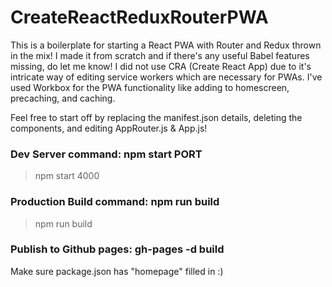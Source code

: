 # CreateReactReduxRouterPWA

This is a boilerplate for starting a React PWA with Router and Redux thrown in the mix!
I made it from scratch and if there's any useful Babel features missing, do let me know!
I did not use CRA (Create React App) due to it's intricate way of editing service workers which are necessary for PWAs.
I've used Workbox for the PWA functionality like adding to homescreen, precaching, and caching.

Feel free to start off by replacing the manifest.json details, deleting the components, and editing AppRouter.js & App.js!


### Dev Server command: npm start PORT
> npm start 4000

### Production Build command: npm run build
> npm run build

### Publish to Github pages: gh-pages -d build
Make sure package.json has "homepage" filled in :)
